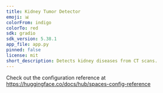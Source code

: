 ```yaml
---
title: Kidney Tumor Detector
emoji: 📊
colorFrom: indigo
colorTo: red
sdk: gradio
sdk_version: 5.38.1
app_file: app.py
pinned: false
license: mit
short_description: Detects kidney diseases from CT scans.
---
```


Check out the configuration reference at https://huggingface.co/docs/hub/spaces-config-reference
